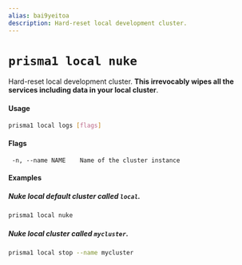```yaml
---
alias: bai9yeitoa
description: Hard-reset local development cluster.
---
```


# `prisma1 local nuke`

Hard-reset local development cluster. **This irrevocably wipes all the services including data in your local cluster**.

#### Usage

```sh
prisma1 local logs [flags]
```

#### Flags

```
 -n, --name NAME    Name of the cluster instance
```

#### Examples

##### Nuke local default cluster called `local`.

```sh
prisma1 local nuke
```

##### Nuke local cluster called `mycluster`.

```sh
prisma1 local stop --name mycluster
```